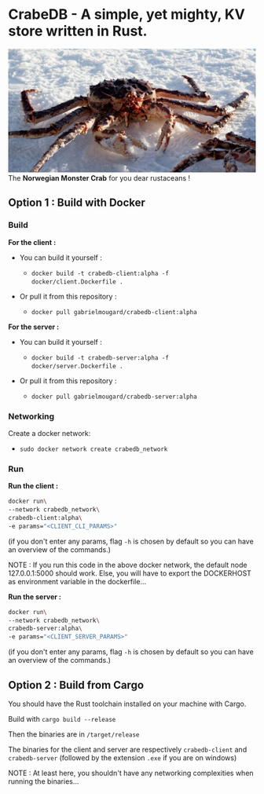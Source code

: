 # CrabeDB - A simple, yet mighty, KV store written in Rust.

![Crab](doc/crab.jpeg)
The **Norwegian Monster Crab** for you dear rustaceans !

## Option 1 : Build with Docker

### Build

**For the client :**

* You can build it yourself :
    * `docker build -t crabedb-client:alpha -f docker/client.Dockerfile .`

* Or pull it from this repository :
    * `docker pull gabrielmougard/crabedb-client:alpha`


**For the server :**

* You can build it yourself :

    * `docker build -t crabedb-server:alpha -f docker/server.Dockerfile .`

* Or pull it from this repository :

    * `docker pull gabrielmougard/crabedb-server:alpha`


### Networking

Create a docker network:

* `sudo docker network create crabedb_network`

### Run

**Run the client :**

```bash
docker run\
--network crabedb_network\
crabedb-client:alpha\
-e params="<CLIENT_CLI_PARAMS>"
```

(if you don't enter any params, flag `-h` is chosen by default so you can have an overview of the commands.)

NOTE : If you run this code in the above docker network, the default node 127.0.0.1:5000 should work. Else, you will have to export the DOCKERHOST as environment variable in the dockerfile...

**Run the server :**

```bash
docker run\
--network crabedb_network\
crabedb-server:alpha\
-e params="<CLIENT_SERVER_PARAMS>"
```

(if you don't enter any params, flag `-h` is chosen by default so you can have an overview of the commands.)

## Option 2 : Build from Cargo

You should have the Rust toolchain installed on your machine with Cargo.

Build with `cargo build --release`

Then the binaries are in `/target/release`

The binaries for the client and server are respectively `crabedb-client` and `crabedb-server` (followed by the extension `.exe` if you are on windows)

NOTE : At least here, you shouldn't have any networking complexities when running the binaries...